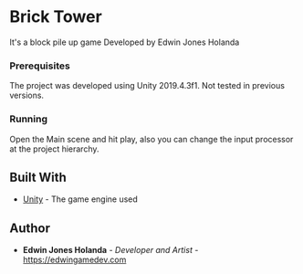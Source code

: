 # Brick Tower 
It's a block pile up game Developed by Edwin Jones Holanda

### Prerequisites

The project was developed using Unity 2019.4.3f1.
Not tested in previous versions.

### Running

Open the Main scene and hit play, also you can change the input processor at the project hierarchy.

## Built With

* [Unity](https://unity3d.com/) - The game engine used

## Author

* **Edwin Jones Holanda** - *Developer and Artist* - https://edwingamedev.com